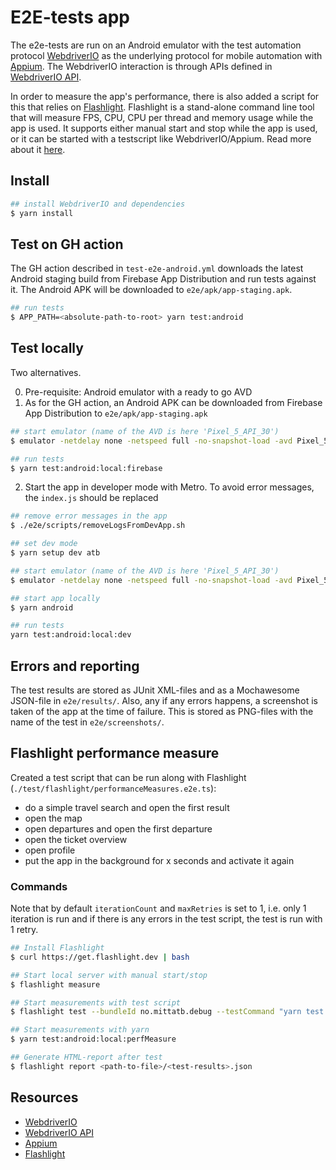 # E2E-tests app

The e2e-tests are run on an Android emulator with the test automation protocol [WebdriverIO](https://webdriver.io/docs/gettingstarted/)
as the underlying protocol for mobile automation with [Appium](http://appium.io/). The WebdriverIO interaction is
through APIs defined in [WebdriverIO API](https://webdriver.io/docs/api).

In order to measure the app's performance, there is also added a script for this that relies on [Flashlight](https://docs.flashlight.dev/). 
Flashlight is a stand-alone command line tool that will measure FPS, CPU, CPU per thread and memory usage while the app
is used. It supports either manual start and stop while the app is used, or it can be started with a testscript like
WebdriverIO/Appium. Read more about it [here](#flashlight-performance-measure).

## Install

```bash
## install WebdriverIO and dependencies
$ yarn install
```

## Test on GH action

The GH action described in `test-e2e-android.yml` downloads the latest Android staging build from 
Firebase App Distribution and run tests against it. The Android APK will be downloaded to 
`e2e/apk/app-staging.apk`.
```bash
## run tests
$ APP_PATH=<absolute-path-to-root> yarn test:android
```

## Test locally

Two alternatives.

0) Pre-requisite: Android emulator with a ready to go AVD
1) As for the GH action, an Android APK can be downloaded from Firebase App Distribution to `e2e/apk/app-staging.apk`
```bash
## start emulator (name of the AVD is here 'Pixel_5_API_30')
$ emulator -netdelay none -netspeed full -no-snapshot-load -avd Pixel_5_API_30

## run tests
$ yarn test:android:local:firebase
```
2) Start the app in developer mode with Metro. To avoid error messages, the `index.js` should be replaced
```bash
## remove error messages in the app
$ ./e2e/scripts/removeLogsFromDevApp.sh

## set dev mode
$ yarn setup dev atb

## start emulator (name of the AVD is here 'Pixel_5_API_30')
$ emulator -netdelay none -netspeed full -no-snapshot-load -avd Pixel_5_API_30

## start app locally
$ yarn android

## run tests
yarn test:android:local:dev
```

## Errors and reporting

The test results are stored as JUnit XML-files and as a Mochawesome JSON-file in `e2e/results/`. Also, any if any errors
happens, a screenshot is taken of the app at the time of failure. This is stored as PNG-files with the name of the test in
`e2e/screenshots/`.

## Flashlight performance measure

Created a test script that can be run along with Flashlight (`./test/flashlight/performanceMeasures.e2e.ts`):
- do a simple travel search and open the first result
- open the map
- open departures and open the first departure
- open the ticket overview
- open profile
- put the app in the background for x seconds and activate it again

### Commands

Note that by default `iterationCount` and `maxRetries` is set to 1, i.e. only 1 iteration is run and if there is any errors
in the test script, the test is run with 1 retry.

```bash
## Install Flashlight
$ curl https://get.flashlight.dev | bash

## Start local server with manual start/stop
$ flashlight measure

## Start measurements with test script
$ flashlight test --bundleId no.mittatb.debug --testCommand "yarn test:android:local:dev --spec e2e/test/flashlight/performanceMeasures.e2e.ts" --resultsTitle performanceMeasures --iterationCount 1 --maxRetries 1

## Start measurements with yarn
$ yarn test:android:local:perfMeasure

## Generate HTML-report after test
$ flashlight report <path-to-file>/<test-results>.json
```

## Resources

* [WebdriverIO](https://webdriver.io)
* [WebdriverIO API](https://webdriver.io/docs/api)
* [Appium](http://appium.io/)
* [Flashlight](https://docs.flashlight.dev)

